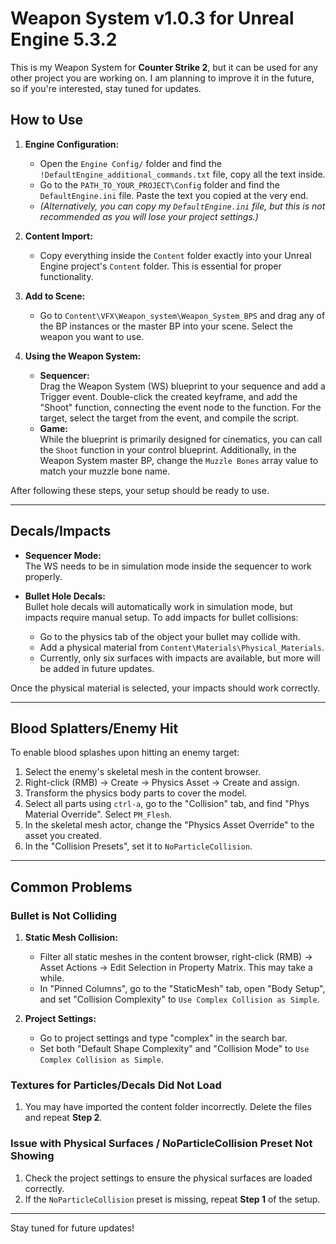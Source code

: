 # Weapon System v1.0.3 for Unreal Engine 5.3.2

This is my Weapon System for **Counter Strike 2**, but it can be used for any other project you are working on. I am planning to improve it in the future, so if you're interested, stay tuned for updates.

## How to Use

1. **Engine Configuration:**
   - Open the `Engine Config/` folder and find the `!DefaultEngine_additional_commands.txt` file, copy all the text inside.
   - Go to the `PATH_TO_YOUR_PROJECT\Config` folder and find the `DefaultEngine.ini` file. Paste the text you copied at the very end.
   - *(Alternatively, you can copy my `DefaultEngine.ini` file, but this is not recommended as you will lose your project settings.)*

2. **Content Import:**
   - Copy everything inside the `Content` folder exactly into your Unreal Engine project's `Content` folder. This is essential for proper functionality.

3. **Add to Scene:**
   - Go to `Content\VFX\Weapon_system\Weapon_System_BPS` and drag any of the BP instances or the master BP into your scene. Select the weapon you want to use.

4. **Using the Weapon System:**
   - **Sequencer:**  
     Drag the Weapon System (WS) blueprint to your sequence and add a Trigger event. Double-click the created keyframe, and add the "Shoot" function, connecting the event node to the function. For the target, select the target from the event, and compile the script.
   - **Game:**  
     While the blueprint is primarily designed for cinematics, you can call the `Shoot` function in your control blueprint. Additionally, in the Weapon System master BP, change the `Muzzle Bones` array value to match your muzzle bone name.

After following these steps, your setup should be ready to use.

---

## Decals/Impacts

- **Sequencer Mode:**  
  The WS needs to be in simulation mode inside the sequencer to work properly.
  
- **Bullet Hole Decals:**  
  Bullet hole decals will automatically work in simulation mode, but impacts require manual setup. To add impacts for bullet collisions:
  - Go to the physics tab of the object your bullet may collide with.
  - Add a physical material from `Content\Materials\Physical_Materials`. 
  - Currently, only six surfaces with impacts are available, but more will be added in future updates.
  
Once the physical material is selected, your impacts should work correctly.

---

## Blood Splatters/Enemy Hit

To enable blood splashes upon hitting an enemy target:

1. Select the enemy's skeletal mesh in the content browser.
2. Right-click (RMB) -> Create -> Physics Asset -> Create and assign.
3. Transform the physics body parts to cover the model.
4. Select all parts using `ctrl-a`, go to the "Collision" tab, and find "Phys Material Override". Select `PM_Flesh`.
5. In the skeletal mesh actor, change the "Physics Asset Override" to the asset you created.
6. In the "Collision Presets", set it to `NoParticleCollision`.

---

## Common Problems

### Bullet is Not Colliding

1. **Static Mesh Collision:**
   - Filter all static meshes in the content browser, right-click (RMB) -> Asset Actions -> Edit Selection in Property Matrix. This may take a while.
   - In "Pinned Columns", go to the "StaticMesh" tab, open "Body Setup", and set "Collision Complexity" to `Use Complex Collision as Simple`.

2. **Project Settings:**
   - Go to project settings and type "complex" in the search bar.
   - Set both "Default Shape Complexity" and "Collision Mode" to `Use Complex Collision as Simple`.

### Textures for Particles/Decals Did Not Load

1. You may have imported the content folder incorrectly. Delete the files and repeat **Step 2**.

### Issue with Physical Surfaces / NoParticleCollision Preset Not Showing

1. Check the project settings to ensure the physical surfaces are loaded correctly.
2. If the `NoParticleCollision` preset is missing, repeat **Step 1** of the setup.

---

Stay tuned for future updates!
